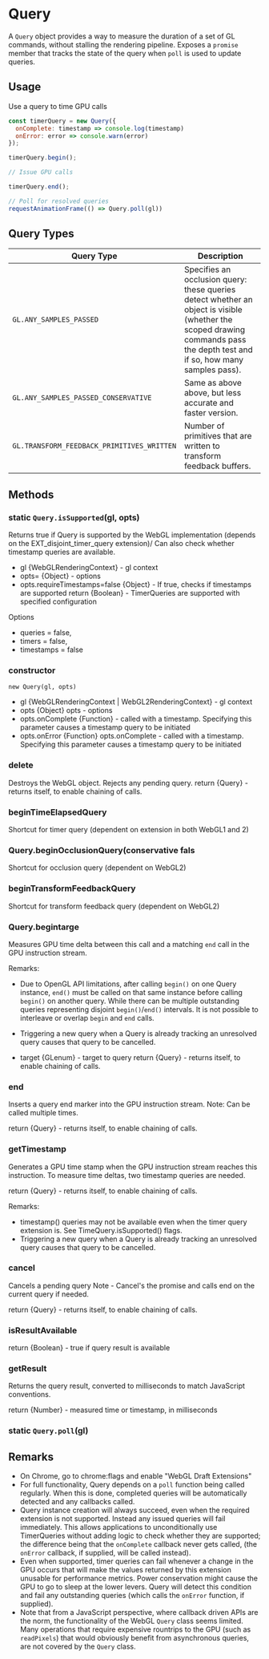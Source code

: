 # Query

A `Query` object provides a way to measure the duration of a set of GL commands, without stalling the rendering pipeline. Exposes a `promise` member that tracks the state of the query when `poll` is used to update queries.


## Usage

Use a query to time GPU calls
```js
const timerQuery = new Query({
  onComplete: timestamp => console.log(timestamp)
  onError: error => console.warn(error)
});

timerQuery.begin();

// Issue GPU calls

timerQuery.end();

// Poll for resolved queries
requestAnimationFrame(() => Query.poll(gl))
```


## Query Types

| Query Type | Description |
| ------------------------------------------ | ------------ |
| `GL.ANY_SAMPLES_PASSED`                    | Specifies an occlusion query: these queries detect whether an object is visible (whether the scoped drawing commands pass the depth test and if so, how many samples pass).
| `GL.ANY_SAMPLES_PASSED_CONSERVATIVE`       | Same as above above, but less accurate and faster version.
| `GL.TRANSFORM_FEEDBACK_PRIMITIVES_WRITTEN` | Number of primitives that are written to transform feedback buffers.


## Methods

### static `Query.isSupported`(gl, opts)

Returns true if Query is supported by the WebGL implementation
(depends on the EXT_disjoint_timer_query extension)/
Can also check whether timestamp queries are available.

* gl {WebGLRenderingContext} - gl context
* opts= {Object}  - options
* opts.requireTimestamps=false {Object}  - If true, checks if timestamps are supported
return {Boolean} - TimerQueries are supported with specified configuration

Options
* queries = false,
* timers = false,
* timestamps = false


### constructor

`new Query(gl, opts)`

* gl {WebGLRenderingContext | WebGL2RenderingContext} - gl context
* opts {Object} opts - options
* opts.onComplete {Function}  - called with a timestamp. Specifying this parameter causes a timestamp query to be initiated
* opts.onError {Function} opts.onComplete - called with a timestamp. Specifying this parameter causes a timestamp query to be initiated


### delete

Destroys the WebGL object. Rejects any pending query.
return {Query} - returns itself, to enable chaining of calls.


### beginTimeElapsedQuery

Shortcut for timer query (dependent on extension in both WebGL1 and 2)


### Query.beginOcclusionQuery(conservative fals

Shortcut for occlusion query (dependent on WebGL2)


### beginTransformFeedbackQuery

Shortcut for transform feedback query (dependent on WebGL2)


### Query.begintarge

Measures GPU time delta between this call and a matching `end` call in the GPU instruction stream.

Remarks:
* Due to OpenGL API limitations, after calling `begin()` on one Query
  instance, `end()` must be called on that same instance before
  calling `begin()` on another query. While there can be multiple
  outstanding queries representing disjoint `begin()`/`end()` intervals.
  It is not possible to interleave or overlap `begin` and `end` calls.
* Triggering a new query when a Query is already tracking an
  unresolved query causes that query to be cancelled.

* target {GLenum}  - target to query
return {Query} - returns itself, to enable chaining of calls.


### end

Inserts a query end marker into the GPU instruction stream.
Note: Can be called multiple times.

return {Query} - returns itself, to enable chaining of calls.


### getTimestamp

Generates a GPU time stamp when the GPU instruction stream reaches this instruction.
To measure time deltas, two timestamp queries are needed.

return {Query} - returns itself, to enable chaining of calls.

Remarks:
* timestamp() queries may not be available even when the timer query
  extension is. See TimeQuery.isSupported() flags.
* Triggering a new query when a Query is already tracking an
  unresolved query causes that query to be cancelled.


### cancel

Cancels a pending query
Note - Cancel's the promise and calls end on the current query if needed.

return {Query} - returns itself, to enable chaining of calls.


### isResultAvailable

return {Boolean} - true if query result is available


### getResult

Returns the query result, converted to milliseconds to match JavaScript conventions.

return {Number} - measured time or timestamp, in milliseconds

### static `Query.poll`(gl)


## Remarks

* On Chrome, go to chrome:flags and enable "WebGL Draft Extensions"
* For full functionality, Query depends on a `poll` function being called regularly. When this is done, completed queries will be automatically detected and any callbacks called.
* Query instance creation will always succeed, even when the required extension is not supported. Instead any issued queries will fail immediately. This allows applications to unconditionally use TimerQueries without adding logic to check whether they are supported; the difference being that the `onComplete` callback never gets called,
  (the `onError` callback, if supplied, will be called instead).
* Even when supported, timer queries can fail whenever a change in the GPU occurs that will make the values returned by this extension unusable for performance metrics. Power conservation might cause the GPU to go to sleep at the lower levers. Query will detect this condition and fail any outstanding queries (which calls the `onError` function, if supplied).
* Note that from a JavaScript perspective, where callback driven APIs are the norm, the functionality of the WebGL `Query` class seems limited. Many operations that require expensive rountrips to the GPU (such as `readPixels`) that would obviously benefit from asynchronous queries, are not covered by the `Query` class.
